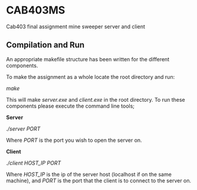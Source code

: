 # CAB403MS
Cab403 final assignment mine sweeper server and client

## Compilation and Run
An appropriate makefile structure has been written for the different components.

To make the assignment as a whole locate the root directory and run:

_make_

This will make _server.exe_ and _client.exe_ in the root directory. To run these components please execute the command line tools;

**Server**

_./server PORT_

Where _PORT_ is the port you wish to open the server on.

**Client**

_./client HOST_IP PORT_

Where _HOST_IP_ is the ip of the server host (localhost if on the same machine), and _PORT_ is the port that the client is to connect to the server on.
